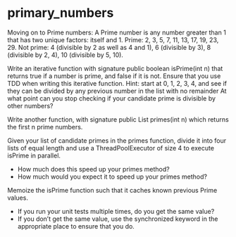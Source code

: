 # primary_numbers

Moving on to Prime numbers: A Prime number is any number greater than 1 that has two unique factors: itself and 1.
Prime: 2, 3, 5, 7, 11, 13, 17, 19, 23, 29.  Not prime: 4 (divisible by 2 as well as 4 and 1), 6 (divisible by 3),
8 (divisible by 2, 4), 10 (divisible by 5, 10).

Write an iterative function with signature public boolean isPrime(int n) that returns true if a number is prime,
and false if it is not.  Ensure that you use TDD when writing this iterative function.  Hint: start at 0, 1, 2, 3, 4,
and see if they can be divided by any previous number in the list with no remainder
At what point can you stop checking if your candidate prime is divisible by other numbers?

Write another function, with signature public List<Integer> primes(int n) which returns the first n prime numbers.

Given your list of candidate primes in the primes function, divide it into four lists of equal length and use a
ThreadPoolExecutor of size 4 to execute isPrime in parallel.

* How much does this speed up your primes method?
* How much would you expect it to speed up your primes method?

Memoize the isPrime function such that it caches known previous Prime values.
* If you run your unit tests multiple times, do you get the same value?
* If you don’t get the same value, use the synchronized keyword in the appropriate place to ensure that you do.